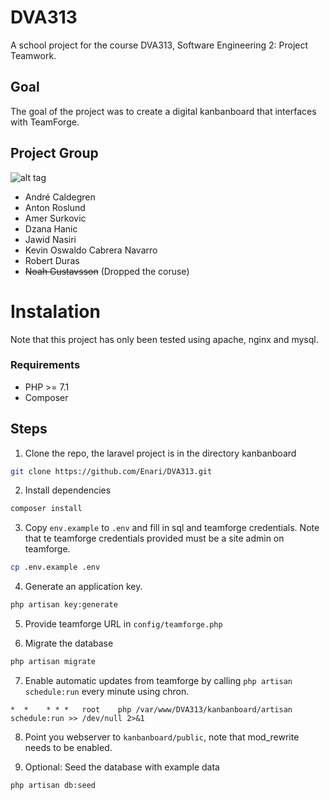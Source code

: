 # DVA313
A school project for the course DVA313, Software Engineering 2: Project Teamwork.

## Goal
The goal of the project was to create a digital kanbanboard that interfaces with TeamForge.


## Project Group
![alt tag](https://github.com/Enari/DVA313/raw/master/Project%20Documents/Group%20Photo.png)
* André Caldegren
* Anton Roslund
* Amer Surkovic
* Dzana Hanic
* Jawid Nasiri
* Kevin Oswaldo Cabrera Navarro
* Robert Duras
* ~~Noah Gustavsson~~ (Dropped the coruse)

# Instalation
Note that this project has only been tested using apache, nginx and mysql.

### Requirements
* PHP >= 7.1
* Composer

## Steps
1. Clone the repo, the laravel project is in the directory kanbanboard
```bash
git clone https://github.com/Enari/DVA313.git
```

2. Install dependencies
```bash
composer install
```

3. Copy `env.example` to `.env` and fill in sql and teamforge credentials. Note that te teamforge credentials provided must be a site admin on teamforge.
```bash
cp .env.example .env
```

4. Generate an application key. 
```bash
php artisan key:generate
``` 

5. Provide teamforge URL in `config/teamforge.php`

6. Migrate the database
```bash
php artisan migrate
```

7. Enable automatic updates from teamforge by calling `php artisan schedule:run` every minute using chron.
```
*  *    * * *   root    php /var/www/DVA313/kanbanboard/artisan schedule:run >> /dev/null 2>&1
```

8. Point you webserver to `kanbanboard/public`, note that mod_rewrite needs to be enabled.

9. Optional: Seed the database with example data
```bash
php artisan db:seed
```


